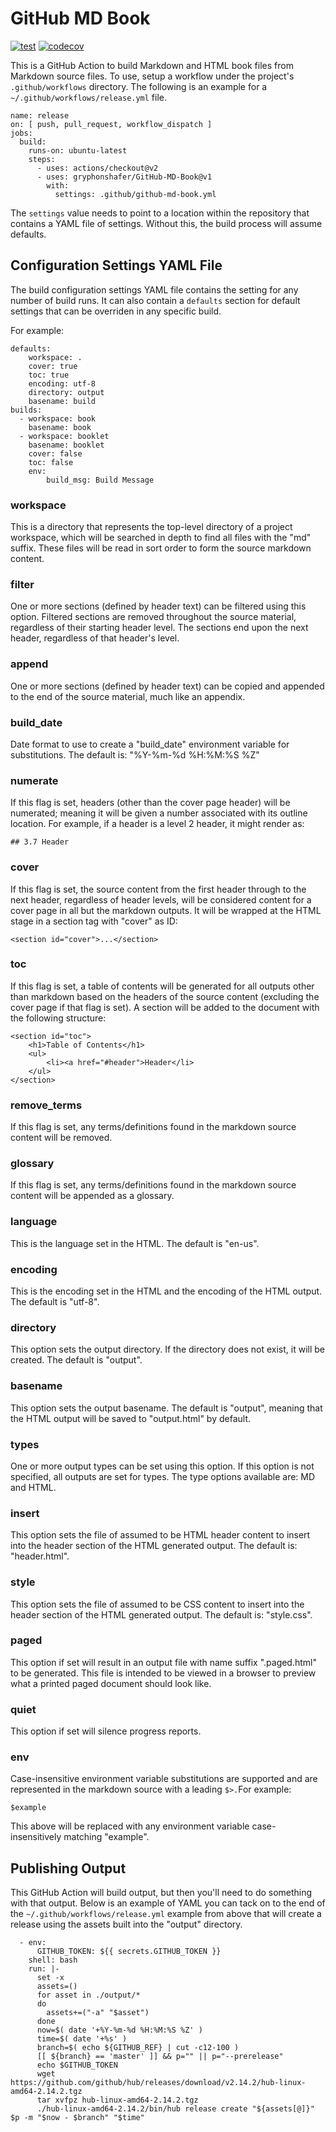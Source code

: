 # GitHub MD Book

[![test](https://github.com/gryphonshafer/GitHub-MD-Book/workflows/test/badge.svg)](https://github.com/gryphonshafer/GitHub-MD-Book/actions?query=workflow%3Atest)
[![codecov](https://codecov.io/gh/gryphonshafer/GitHub-MD-Book/graph/badge.svg)](https://codecov.io/gh/gryphonshafer/GitHub-MD-Book)

This is a GitHub Action to build Markdown and HTML book files from Markdown
source files. To use, setup a workflow under the project's `.github/workflows`
directory. The following is an example for a `~/.github/workflows/release.yml`
file.

    name: release
    on: [ push, pull_request, workflow_dispatch ]
    jobs:
      build:
        runs-on: ubuntu-latest
        steps:
          - uses: actions/checkout@v2
          - uses: gryphonshafer/GitHub-MD-Book@v1
            with:
              settings: .github/github-md-book.yml

The `settings` value needs to point to a location within the repository that
contains a YAML file of settings. Without this, the build process will assume
defaults.

## Configuration Settings YAML File

The build configuration settings YAML file contains the setting for any number
of build runs. It can also contain a `defaults` section for default settings
that can be overriden in any specific build.

For example:

    defaults:
        workspace: .
        cover: true
        toc: true
        encoding: utf-8
        directory: output
        basename: build
    builds:
      - workspace: book
        basename: book
      - workspace: booklet
        basename: booklet
        cover: false
        toc: false
        env:
            build_msg: Build Message

### workspace

This is a directory that represents the top-level directory of a project
workspace, which will be searched in depth to find all files with the "md"
suffix. These files will be read in sort order to form the source markdown
content.

### filter

One or more sections (defined by header text) can be filtered using this option.
Filtered sections are removed throughout the source material, regardless of
their starting header level. The sections end upon the next header, regardless
of that header's level.

### append

One or more sections (defined by header text) can be copied and appended to the
end of the source material, much like an appendix.

### build_date

Date format to use to create a "build_date" environment variable for
substitutions. The default is: "%Y-%m-%d %H:%M:%S %Z"

### numerate

If this flag is set, headers (other than the cover page header) will be
numerated; meaning it will be given a number associated with its outline
location. For example, if a header is a level 2 header, it might render as:

    ## 3.7 Header

### cover

If this flag is set, the source content from the first header through to the
next header, regardless of header levels, will be considered content for a cover
page in all but the markdown outputs. It will be wrapped at the HTML stage in
a section tag with "cover" as ID:

    <section id="cover">...</section>

### toc

If this flag is set, a table of contents will be generated for all outputs other
than markdown based on the headers of the source content (excluding the cover
page if that flag is set). A section will be added to the document with the
following structure:

    <section id="toc">
        <h1>Table of Contents</h1>
        <ul>
            <li><a href="#header">Header</li>
        </ul>
    </section>

### remove_terms

If this flag is set, any terms/definitions found in the markdown source content
will be removed.

### glossary

If this flag is set, any terms/definitions found in the markdown source content
will be appended as a glossary.

### language

This is the language set in the HTML. The default is "en-us".

### encoding

This is the encoding set in the HTML and the encoding of the HTML output. The
default is "utf-8".

### directory

This option sets the output directory. If the directory does not exist, it will
be created. The default is "output".

### basename

This option sets the output basename. The default is "output", meaning that the
HTML output will be saved to "output.html" by default.

### types

One or more output types can be set using this option. If this option is not
specified, all outputs are set for types. The type options available are:
MD and HTML.

### insert

This option sets the file of assumed to be HTML header content to insert into
the header section of the HTML generated output. The default is: "header.html".

### style

This option sets the file of assumed to be CSS content to insert into the
header section of the HTML generated output. The default is: "style.css".

### paged

This option if set will result in an output file with name suffix ".paged.html"
to be generated. This file is intended to be viewed in a browser to preview
what a printed paged document should look like.

### quiet

This option if set will silence progress reports.

### env

Case-insensitive environment variable substitutions are supported and are
represented in the markdown source with a leading `$>.`For example:

    $example

This above will be replaced with any environment variable case-insensitively
matching "example".

## Publishing Output

This GitHub Action will build output, but then you'll need to do something with
that output. Below is an example of YAML you can tack on to the end of the
`~/.github/workflows/release.yml` example from above that will create a release
using the assets built into the "output" directory.

      - env:
          GITHUB_TOKEN: ${{ secrets.GITHUB_TOKEN }}
        shell: bash
        run: |-
          set -x
          assets=()
          for asset in ./output/*
          do
            assets+=("-a" "$asset")
          done
          now=$( date '+%Y-%m-%d %H:%M:%S %Z' )
          time=$( date '+%s' )
          branch=$( echo ${GITHUB_REF} | cut -c12-100 )
          [[ ${branch} == 'master' ]] && p="" || p="--prerelease"
          echo $GITHUB_TOKEN
          wget https://github.com/github/hub/releases/download/v2.14.2/hub-linux-amd64-2.14.2.tgz
          tar xvfpz hub-linux-amd64-2.14.2.tgz
          ./hub-linux-amd64-2.14.2/bin/hub release create "${assets[@]}" $p -m "$now - $branch" "$time"

